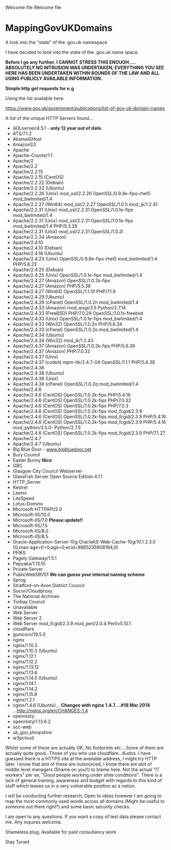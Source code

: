 Welcome file
Welcome file
# MappingGovUKDomains  
A look into the "state" of the .gov.uk namespace  
  
I have decided to look into the state of the .gov.uk name space.  
  
**Before I go any further. I CANNOT STRESS THIS ENOUGH..... ABSOLUTELY NO INTRUSION WAS UNDERTAKEN, EVERYTHING YOU SEE HERE HAS BEEN UNDERTAKEN WITHIN BOUNDS OF THE LAW AND ALL USING PUBLICLY AVAILABLE INFORMATION.**  
  
**Simple http get requests for e.g**

Using the list available here.  
  
https://www.gov.uk/government/publications/list-of-gov-uk-domain-names  
  
A list of the unique HTTP Servers found...

 - AOLserver/4.5.1 - **only 12 year out of date.**
 - ATS/7.1.2
 - AkamaiGHost
 - AmazonS3
 - Apache
 - Apache-Coyote/1.1
 - Apache/2
 - Apache/2.2
 - Apache/2.2.15
 - Apache/2.2.15 (CentOS)
 - Apache/2.2.22 (Debian)
 - Apache/2.2.22 (Ubuntu)
 - Apache/2.2.26 (Unix) mod_ssl/2.2.26 OpenSSL/0.9.8e-fips-rhel5 mod_bwlimited/1.4
 - Apache/2.2.27 (Win64) mod_ssl/2.2.27 OpenSSL/1.0.1i mod_jk/1.2.41
 - Apache/2.2.31 (Unix) mod_ssl/2.2.31 OpenSSL/1.0.1e-fips mod_bwlimited/1.4
 - Apache/2.2.31 (Unix) mod_ssl/2.2.31 OpenSSL/1.0.1e-fips mod_bwlimited/1.4 PHP/5.3.29
 - Apache/2.2.31 (Unix) mod_ssl/2.2.31 OpenSSL/1.0.2l
 - Apache/2.2.34 (Amazon)
 - Apache/2.4.10
 - Apache/2.4.10 (Debian)
 - Apache/2.4.18 (Ubuntu)
 - Apache/2.4.23 (Unix) OpenSSL/0.9.8e-fips-rhel5 mod_bwlimited/1.4 PHP/5.6.23
 - Apache/2.4.25 (Debian)
 - Apache/2.4.25 (Unix) OpenSSL/1.0.1e-fips mod_bwlimited/1.4
 - Apache/2.4.27 (Amazon) OpenSSL/1.0.2k-fips
 - Apache/2.4.27 (Amazon) PHP/5.5.38
 - Apache/2.4.27 (Win64) OpenSSL/1.1.0f PHP/7.1.9
 - Apache/2.4.29 (Ubuntu)
 - Apache/2.4.29 (cPanel) OpenSSL/1.0.2n mod_bwlimited/1.4
 - Apache/2.4.33 (Amazon) mod_wsgi/3.5 Python/2.7.14
 - Apache/2.4.33 (FreeBSD) PHP/7.0.29 OpenSSL/1.0.1s-freebsd
 - Apache/2.4.33 (Unix) OpenSSL/1.0.1e-fips mod_bwlimited/1.4
 - Apache/2.4.33 (Win32) OpenSSL/1.0.2n PHP/5.6.34
 - Apache/2.4.33 (cPanel) OpenSSL/1.0.2o mod_bwlimited/1.4
 - Apache/2.4.34 (Ubuntu)
 - Apache/2.4.34 (Win32) mod_jk/1.2.43
 - Apache/2.4.37 (Amazon) OpenSSL/1.0.2k-fips PHP/5.6.39
 - Apache/2.4.37 (Amazon) PHP/7.0.32
 - Apache/2.4.37 (Unix)
 - Apache/2.4.37 (codeit) mpm-itk/2.4.7-04 OpenSSL/1.1.1 PHP/5.6.38
 - Apache/2.4.38
 - Apache/2.4.38 (Ubuntu)
 - Apache/2.4.38 (Unix)
 - Apache/2.4.38 (cPanel) OpenSSL/1.0.2q mod_bwlimited/1.4
 - Apache/2.4.6
 - Apache/2.4.6 (CentOS) OpenSSL/1.0.2k-fips PHP/5.4.16
 - Apache/2.4.6 (CentOS) OpenSSL/1.0.2k-fips PHP/7.0.32
 - Apache/2.4.6 (CentOS) OpenSSL/1.0.2k-fips PHP/7.2.3
 - Apache/2.4.6 (CentOS) OpenSSL/1.0.2k-fips mod_fcgid/2.3.9
 - Apache/2.4.6 (CentOS) OpenSSL/1.0.2k-fips mod_fcgid/2.3.9 PHP/5.4.16
 - Apache/2.4.6 (CentOS) OpenSSL/1.0.2k-fips mod_fcgid/2.3.9 PHP/5.4.16 mod_python/3.5.0- Python/2.7.5
 - Apache/2.4.6 (CentOS) OpenSSL/1.0.2k-fips mod_fcgid/2.3.9 PHP/7.1.27
 - Apache/2.4.7
 - Apache/2.4.7 (Ubuntu)
 - Big Blue Door - www.bigbluedoor.net
 - Bury Council
 - Easter Bunny **Nice**
 - GBC
 - Glasgow City Council Webserver
 - GlassFish Server Open Source Edition  4.1.1
 - HTTP_Server
 - Kestrel
 - Leenix
 - LiteSpeed
 - Lotus-Domino
 - Microsoft-HTTPAPI/2.0
 - Microsoft-IIS/10.0
 - Microsoft-IIS/7.0 **Please update!!**
 - Microsoft-IIS/7.5
 - Microsoft-IIS/8.0
 - Microsoft-IIS/8.5
 - Oracle-Application-Server-10g OracleAS-Web-Cache-10g/10.1.2.3.0 (G;max-age=0+0;age=0;ecid=8865235808194,0)
 - PFIKS
 - Pagely Gateway/1.5.1
 - Pepyaka/1.13.10
 - Private Server
 - PublicWebSRV01 **We can guess your internal naming scheme**
 - Sprog
 - Stratford-on-Avon District Council
 - Sucuri/Cloudproxy
 - The National Archives
 - Torbay Council
 - Unavailable
 - Web Server
 - Web Server 2
 - Web Server mod_fcgid/2.3.9 mod_perl/2.0.4 Perl/v5.10.1
 - cloudflare
 - gunicorn/19.5.0
 - nginx
 - nginx/1.10.3
 - nginx/1.10.3 (Ubuntu)
 - nginx/1.12.1
 - nginx/1.12.2
 - nginx/1.13.12
 - nginx/1.13.6
 - nginx/1.14.0 (Ubuntu)
 - nginx/1.14.1
 - nginx/1.14.2
 - nginx/1.15.8
 - nginx/1.2.1
 - nginx/1.4.6 (Ubuntu)... **Changes with nginx 1.4.7....#18 Mar 2014** ...http://nginx.org/en/CHANGES-1.4
 - openresty
 - openresty/1.13.6.2
 - scc-web
 - uk_gov_shropshire
 - w3pcloud
 
Whilst some of these are actually OK, No footprints etc....Some of them are actually quite good...Those of you who use cloudflare...Kudos. I have guessed there is a HTTPS site at the available address, I might try HTTP later. I know that alot of these are outsourced, I know there are alot of middle level managers (Shame on you!!) to blame here. Not the actual "IT workers" per se, "Good people working under shite conditions". There is a lack of general training, awareness and budget with regards to this kind of stuff which leaves us in a very vulnerable position as a nation.  

I will be conducting further research, Open to ideas however I am going to map the most commonly used words across all domains (Might be useful to someone out there right?) and some basic security checks.  
  
I am open to any questions. If you want a copy of test data please contact me. Any inquires welcome.

Shameless plug, Available for paid consultancy work. 

Stay Tuned
